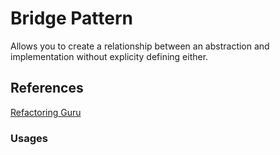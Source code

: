 # Bridge Pattern

Allows you to create a relationship between an abstraction and implementation without explicity defining either. 


## References
[Refactoring Guru](https://refactoring.guru/design-patterns/abstract-factory)

### Usages
